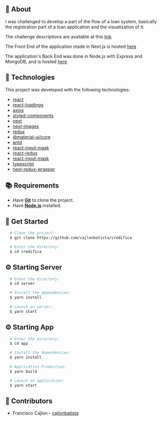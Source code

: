 ## :page_with_curl: About

I was challenged to develop a part of the flow of a loan system, basically the registration part of a loan application and the visualization of it.

The challenge descriptions are available at this [link](https://www.notion.so/Desafio-Dev-Front-End-56add72550184ecd837c479e4ecbcf07)

The Front End of the application made in Next.js is hosted [here](https://credifica.vercel.app/)

The application's Back End was done in Node.js with Express and MongoDB, and is hosted [here](https://credifica.herokuapp.com/)

## :hammer: Technologies
This project was developed with the following technologies:

- [react](https://pt-br.reactjs.org/)
- [react-loadingg](https://www.npmjs.com/package/react-loading)
- [axios](https://github.com/axios/axios)
- [styled-components](https://styled-components.com/)
- [next](https://nextjs.org/)
- [next-images](https://www.npmjs.com/package/next-images)
- [redux](https://www.npmjs.com/package/redux)
- [@material-ui/core](https://www.npmjs.com/package/@material-ui/core)
- [antd](https://ant.design/docs/react/use-with-create-react-app)
- [react-input-mask](https://www.npmjs.com/package/react-input-mask)
- [react-redux](https://www.npmjs.com/package/react-redux)
- [react-input-mask](https://www.npmjs.com/package/react-input-mask)
- [typescript](https://www.npmjs.com/package/typescript)
- [next-redux-wrapper](https://www.npmjs.com/package/next-redux-wrapper)

## :books: Requirements
 - Have [**Git**](https://git-scm.com/) to clone the project.
 - Have [**Node.js**](https://nodejs.org/en/) installed.
## :rocket: Get Started
``` bash
  # Clone the project:
  $ git clone https://github.com/cajlonbatista/credifica

  # Enter the directory:
  $ cd credifica
```
## :gear: Starting Server
```bash
  # Enter the directory:
  $ cd server

  # Install the dependencies:
  $ yarn install
  
  # Launch an server:
  $ yarn start
```
## :gear: Starting App
``` bash
  # Enter the directory:
  $ cd app

  # Install the dependencies:
  $ yarn install
  
  # Application Production:
  $ yarn build

  # Launch an application:
  $ yarn start

 ```
## :handshake: Contributors
  - Francisco Cajlon - [cajlonbatista](https://github.com/cajlonbatista)

